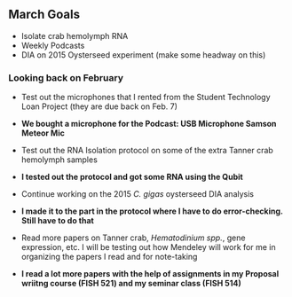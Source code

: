 ## March Goals
- Isolate crab hemolymph RNA
- Weekly Podcasts
- DIA on 2015 Oysterseed experiment (make some headway on this)



### Looking back on February
- Test out the microphones that I rented from the Student Technology Loan Project (they are due back on Feb. 7)
- **We bought a microphone for the Podcast: USB Microphone Samson Meteor Mic**

- Test out the RNA Isolation protocol on some of the extra Tanner crab hemolymph samples
- **I tested out the protocol and got some RNA using the Qubit**
- Continue working on the 2015 *C. gigas* oysterseed DIA analysis
- **I made it to the part in the protocol where I have to do error-checking. Still have to do that**
- Read more papers on Tanner crab, *Hematodinium spp.*, gene expression, etc. I will be testing out how Mendeley will work for me in organizing the papers I read and for note-taking
- **I read a lot more papers with the help of assignments in my Proposal wriitng course (FISH 521) and my seminar class (FISH 514)**
